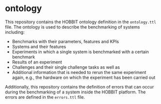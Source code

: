 # ontology

This repository contains the HOBBIT ontology definition in the `ontology.ttl` file.
The ontology is used to describe the benchmarking of systems including:

- Benchmarks with their parameters, features and KPIs
- Systems and their features
- Experiments in which a single system is benchmarked with a certain benchmark
- Results of an experiment
- Challenges and their single challenge tasks as well as
- Additional information that is needed to rerun the same experiment again, e.g., the hardware on which the experiment has been carried out

Additionally, this repository contains the definition of errors that can occur during the benchmarking of a system inside the HOBBIT platform. The errors are defined in the `errors.ttl` file.
